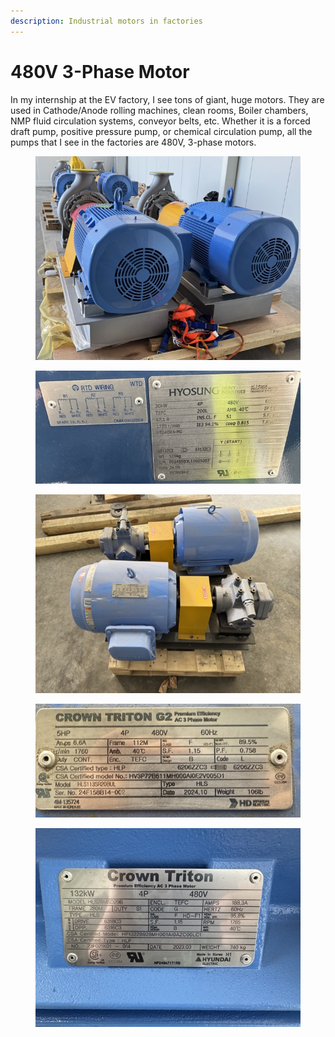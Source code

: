 ```yaml
---
description: Industrial motors in factories
---
```


# 480V 3-Phase Motor

In my internship at the EV factory, I see tons of giant, huge motors. They are used in Cathode/Anode rolling machines, clean rooms, Boiler chambers, NMP fluid circulation systems, conveyor belts, etc. Whether it is a forced draft pump, positive pressure pump, or chemical circulation pump, all the pumps that I see in the factories are 480V, 3-phase motors.&#x20;

<figure><img src=".gitbook/assets/IMG_4206 Medium.jpeg" alt=""><figcaption></figcaption></figure>

<figure><img src=".gitbook/assets/IMG_3965 Medium (1).jpeg" alt=""><figcaption></figcaption></figure>

<figure><img src=".gitbook/assets/IMG_5482 Medium (1).jpeg" alt=""><figcaption></figcaption></figure>

<figure><img src=".gitbook/assets/IMG_5483 Medium (1).jpeg" alt=""><figcaption></figcaption></figure>

<figure><img src=".gitbook/assets/IMG_5484 Medium (1).jpeg" alt=""><figcaption></figcaption></figure>
